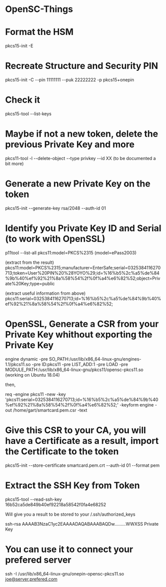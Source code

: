 # OpenSC-Things

# Format the HSM
pkcs15-init -E

# Recreate Structure and Security PIN
pkcs15-init -C --pin 11111111 --puk 22222222 -p pkcs15+onepin

# Check it
pkcs15-tool --list-keys

# Maybe if not a new token, delete the previous Private Key and more
pkcs11-tool -l --delete-object --type privkey --id XX
(to be documented a bit more)

# Generate a new Private Key on the token
pkcs15-init --generate-key rsa/2048 --auth-id 01

# Identify you Private Key ID and Serial (to work with OpenSSL)
p11tool --list-all pkcs11:model=PKCS%2315
(model=ePass2003)

(extract from the result)
pkcs11:model=PKCS%2315;manufacturer=EnterSafe;serial=0325384116270713;token=User%20PIN%20%28YOYO%29;id=%16%b5%2c%a5%de%84%9b%40%ef%92%21%8a%58%54%2f%0f%a4%e6%82%52;object=Private%20Key;type=public

(extract useful information from above)
pkcs11:serial=0325384116270713;id=%16%b5%2c%a5%de%84%9b%40%ef%92%21%8a%58%54%2f%0f%a4%e6%82%52;

# OpenSSL, Generate a CSR from your Private Key whithout exporting the Private Key
engine dynamic -pre SO_PATH:/usr/lib/x86_64-linux-gnu/engines-1.1/pkcs11.so -pre ID:pkcs11 -pre LIST_ADD:1 -pre LOAD -pre MODULE_PATH:/usr/lib/x86_64-linux-gnu/pkcs11/opensc-pkcs11.so
(working on Ubuntu 18.04)

then, 

req -engine pkcs11 -new -key 'pkcs11:serial=0325384116270713;id=%16%b5%2c%a5%de%84%9b%40%ef%92%21%8a%58%54%2f%0f%a4%e6%82%52;' -keyform engine -out /home/gart/smartcard.pem.csr -text

# Give this CSR to your CA, you will have a Certificate as a result, import the Certificate to the token
pkcs15-init --store-certificate smartcard.pem.crt --auth-id 01 --format pem

# Extract the SSH Key from Token
pkcs15-tool --read-ssh-key 16b52ca5de849b40ef92218a58542f0fa4e68252

Will give you a result to be stored to your /.ssh/authorized_keys

ssh-rsa AAAAB3NzaC1yc2EAAAADAQABAAABAQDw.........WWXSS Private Key

# You can use it to connect your prefered server
ssh -I /usr/lib/x86_64-linux-gnu/onepin-opensc-pkcs11.so joe@server.prefered.com
